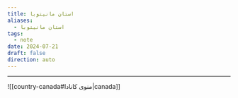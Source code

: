 ```yaml
---
title: استان مانیتوبا
aliases:
  - استان مانیتوبا
tags:
  - note
date: 2024-07-21
draft: false
direction: auto
---
```







---

![[country-canada#منوی کانادا|canada]]



